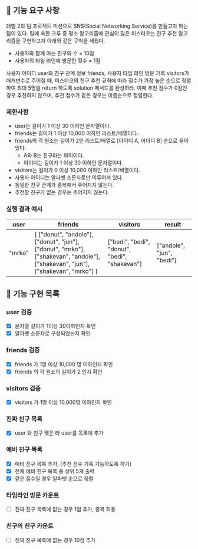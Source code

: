 ## 🚀 기능 요구 사항

레벨 2의 팀 프로젝트 미션으로 SNS(Social Networking Service)를 만들고자 하는 팀이 있다. 팀에 속한 크루 중 평소 알고리즘에 관심이 많은 미스터코는 친구 추천 알고리즘을 구현하고자 아래와 같은 규칙을 세웠다.

- 사용자와 함께 아는 친구의 수 = 10점 
- 사용자의 타임 라인에 방문한 횟수 = 1점

사용자 아이디 user와 친구 관계 정보 friends, 사용자 타임 라인 방문 기록 visitors가 매개변수로 주어질 때, 미스터코의 친구 추천 규칙에 따라 점수가 가장 높은 순으로 정렬하여 최대 5명을 return 하도록 solution 메서드를 완성하라. 이때 추천 점수가 0점인 경우 추천하지 않으며, 추천 점수가 같은 경우는 이름순으로 정렬한다.

### 제한사항

- user는 길이가 1 이상 30 이하인 문자열이다.
- friends는 길이가 1 이상 10,000 이하인 리스트/배열이다.
- friends의 각 원소는 길이가 2인 리스트/배열로 [아이디 A, 아이디 B] 순으로 들어있다.
  - A와 B는 친구라는 의미이다.
  - 아이디는 길이가 1 이상 30 이하인 문자열이다.
- visitors는 길이가 0 이상 10,000 이하인 리스트/배열이다.
- 사용자 아이디는 알파벳 소문자로만 이루어져 있다.
- 동일한 친구 관계가 중복해서 주어지지 않는다.
- 추천할 친구가 없는 경우는 주어지지 않는다.

### 실행 결과 예시

| user | friends | visitors | result |
| --- | --- | --- | --- |
| "mrko" | [ ["donut", "andole"], ["donut", "jun"], ["donut", "mrko"], ["shakevan", "andole"], ["shakevan", "jun"], ["shakevan", "mrko"] ] | ["bedi", "bedi", "donut", "bedi", "shakevan"] | ["andole", "jun", "bedi"] |

## 🚧 기능 구현 목록
### user 검증
- [x] 문자열 길이가 1이상 30이하인지 확인
- [x] 알파벳 소문자로 구성되었는지 확인

### friends 검증
- [x] friends 가 1명 이상 10,000 명 이하인지 확인
- [x] friends 의 각 원소의 길이가 2 인지 확인

### visitors 검증
- [x] visitors 가 1명 이상 10,000명 이하인지 확인

### 진짜 친구 목록
- [x] user 와 친구 맺은 타 user를 목록에 추가

### 예비 친구 목록
- [x] 예비 친구 목록 추가, (추천 점수 기록 가능하도록 하기)
- [x] 전체 예비 친구 목록 중 상위 5개 출력
- [x] 같은 점수일 경우 알파벳 순으로 정렬 

### 타임라인 방문 카운트
- [ ] 진짜 친구 목록에 없는 경우 1점 추가, 중복 허용

### 친구의 친구 카운트
- [ ] 진짜 친구 목록에 없는 경우 10점 추가